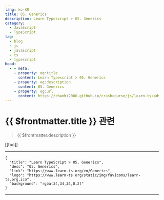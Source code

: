 ```yaml
---
lang: ko-KR
title: 05. Generics
description: Learn Typescript > 05. Generics
category: 
  - JavaScript
  - TypeScript
tag: 
  - blog
  - js
  - javascript
  - ts
  - typescript
head:
  - - meta:
    - property: og:title
      content: Learn Typescript > 05. Generics
    - property: og:description
      content: 05. Generics
    - property: og:url
      content: https://chanhi2000.github.io/crashcourse/js/learn-ts/advanced/05.html
---
```


# {{ $frontmatter.title }} 관련

> {{ $frontmatter.description }}

[[toc]]

---

```component VPCard
{
  "title": "Learn TypeScript > 05. Generics",
  "desc": "05. Generics",
  "link": "https://www.learn-ts.org/en/Generics",
  "logo": "https://www.learn-ts.org/static/img/favicons/learn-ts.org.ico",
  "background": "rgba(34,34,34,0.2)"
}
```

---

<TagLinks />